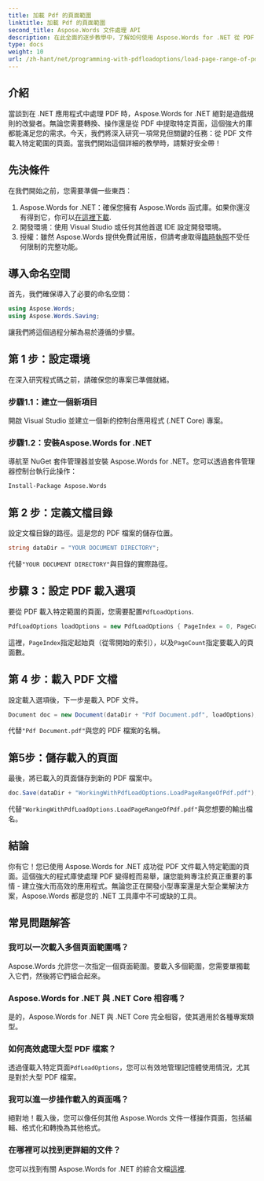 ```yaml
---
title: 加載 Pdf 的頁面範圍
linktitle: 加載 Pdf 的頁面範圍
second_title: Aspose.Words 文件處理 API
description: 在此全面的逐步教學中，了解如何使用 Aspose.Words for .NET 從 PDF 載入特定頁面範圍。非常適合 .NET 開發人員。
type: docs
weight: 10
url: /zh-hant/net/programming-with-pdfloadoptions/load-page-range-of-pdf/
---
```

## 介紹

當談到在 .NET 應用程式中處理 PDF 時，Aspose.Words for .NET 絕對是遊戲規則的改變者。無論您需要轉換、操作還是從 PDF 中提取特定頁面，這個強大的庫都能滿足您的需求。今天，我們將深入研究一項常見但關鍵的任務：從 PDF 文件載入特定範圍的頁面。當我們開始這個詳細的教學時，請繫好安全帶！

## 先決條件

在我們開始之前，您需要準備一些東西：

1. Aspose.Words for .NET：確保您擁有 Aspose.Words 函式庫。如果你還沒有得到它，你可以[在這裡下載](https://releases.aspose.com/words/net/).
2. 開發環境：使用 Visual Studio 或任何其他首選 IDE 設定開發環境。
3. 授權：雖然 Aspose.Words 提供免費試用版，但請考慮取得[臨時執照](https://purchase.aspose.com/temporary-license/)不受任何限制的完整功能。

## 導入命名空間

首先，我們確保導入了必要的命名空間：

```csharp
using Aspose.Words;
using Aspose.Words.Saving;
```

讓我們將這個過程分解為易於遵循的步驟。 

## 第 1 步：設定環境

在深入研究程式碼之前，請確保您的專案已準備就緒。

### 步驟1.1：建立一個新項目
開啟 Visual Studio 並建立一個新的控制台應用程式 (.NET Core) 專案。

### 步驟1.2：安裝Aspose.Words for .NET
導航至 NuGet 套件管理器並安裝 Aspose.Words for .NET。您可以透過套件管理器控制台執行此操作：

```sh
Install-Package Aspose.Words
```

## 第 2 步：定義文檔目錄

設定文檔目錄的路徑。這是您的 PDF 檔案的儲存位置。

```csharp
string dataDir = "YOUR DOCUMENT DIRECTORY";
```

代替`"YOUR DOCUMENT DIRECTORY"`與目錄的實際路徑。

## 步驟 3：設定 PDF 載入選項

要從 PDF 載入特定範圍的頁面，您需要配置`PdfLoadOptions`.

```csharp
PdfLoadOptions loadOptions = new PdfLoadOptions { PageIndex = 0, PageCount = 1 };
```

這裡，`PageIndex`指定起始頁（從零開始的索引），以及`PageCount`指定要載入的頁面數。

## 第 4 步：載入 PDF 文檔

設定載入選項後，下一步是載入 PDF 文件。

```csharp
Document doc = new Document(dataDir + "Pdf Document.pdf", loadOptions);
```

代替`"Pdf Document.pdf"`與您的 PDF 檔案的名稱。

## 第5步：儲存載入的頁面

最後，將已載入的頁面儲存到新的 PDF 檔案中。

```csharp
doc.Save(dataDir + "WorkingWithPdfLoadOptions.LoadPageRangeOfPdf.pdf");
```

代替`"WorkingWithPdfLoadOptions.LoadPageRangeOfPdf.pdf"`與您想要的輸出檔名。

## 結論

你有它！您已使用 Aspose.Words for .NET 成功從 PDF 文件載入特定範圍的頁面。這個強大的程式庫使處理 PDF 變得輕而易舉，讓您能夠專注於真正重要的事情 - 建立強大而高效的應用程式。無論您正在開發小型專案還是大型企業解決方案，Aspose.Words 都是您的 .NET 工具庫中不可或缺的工具。

## 常見問題解答

### 我可以一次載入多個頁面範圍嗎？
Aspose.Words 允許您一次指定一個頁面範圍。要載入多個範圍，您需要單獨載入它們，然後將它們組合起來。

### Aspose.Words for .NET 與 .NET Core 相容嗎？
是的，Aspose.Words for .NET 與 .NET Core 完全相容，使其適用於各種專案類型。

### 如何高效處理大型 PDF 檔案？
透過僅載入特定頁面`PdfLoadOptions`，您可以有效地管理記憶體使用情況，尤其是對於大型 PDF 檔案。

### 我可以進一步操作載入的頁面嗎？
絕對地！載入後，您可以像任何其他 Aspose.Words 文件一樣操作頁面，包括編輯、格式化和轉換為其他格式。

### 在哪裡可以找到更詳細的文件？
您可以找到有關 Aspose.Words for .NET 的綜合文檔[這裡](https://reference.aspose.com/words/net/).


